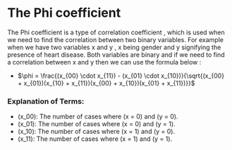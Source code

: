 

# The Phi coefficient

The Phi coefficient is a type of correlation coefficient , which is used when we need to find the correlation between two binary variables.
For example when we have two variables x and y , x being gender and y signifying the presence of heart disease. 
Both variables are binary and if we need to find a correlation between x and y then we can use the formula below :


   - $\phi = \frac{(x_{00} \cdot x_{11}) - (x_{01} \cdot x_{10})}{\sqrt{(x_{00} + x_{01})(x_{10} + x_{11})(x_{00} + x_{10})(x_{01} + x_{11})}}$




### Explanation of Terms:
- \(x_00\): The number of cases where \(x = 0\) and \(y = 0\).
- \(x_01\): The number of cases where \(x = 0\) and \(y = 1\).
- \(x_10\): The number of cases where \(x = 1\) and \(y = 0\).
- \(x_11\): The number of cases where \(x = 1\) and \(y = 1\).


    
    
